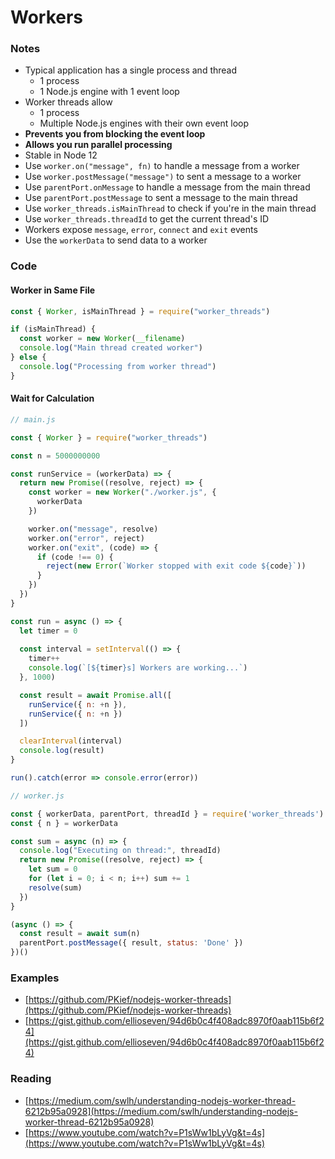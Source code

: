 # Workers

### Notes

* Typical application has a single process and thread
  * 1 process
  * 1 Node.js engine with 1 event loop
* Worker threads allow
  * 1 process
  * Multiple Node.js engines with their own event loop
* **Prevents you from blocking the event loop**
* **Allows you run parallel processing**
* Stable in Node 12
* Use `worker.on("message", fn)` to handle a message from a worker
* Use `worker.postMessage("message")` to sent a message to a worker
* Use `parentPort.onMessage` to handle a message from the main thread
* Use `parentPort.postMessage` to sent a message to the main thread
* Use `worker_threads.isMainThread` to check if you're in the main thread
* Use `worker_threads.threadId` to get the current thread's ID
* Workers expose `message`, `error`, `connect` and `exit` events
* Use the `workerData` to send data to a worker

### Code

#### Worker in Same File

```javascript
const { Worker, isMainThread } = require("worker_threads")

if (isMainThread) {
  const worker = new Worker(__filename)
  console.log("Main thread created worker")
} else {
  console.log("Processing from worker thread")
}
```

#### Wait for Calculation

```javascript
// main.js

const { Worker } = require("worker_threads")

const n = 5000000000

const runService = (workerData) => {
  return new Promise((resolve, reject) => {
    const worker = new Worker("./worker.js", {
      workerData
    })

    worker.on("message", resolve)
    worker.on("error", reject)
    worker.on("exit", (code) => {
      if (code !== 0) {
        reject(new Error(`Worker stopped with exit code ${code}`))
      }
    })
  })
}

const run = async () => {
  let timer = 0
  
  const interval = setInterval(() => {
    timer++
    console.log(`[${timer}s] Workers are working...`)
  }, 1000)

  const result = await Promise.all([
    runService({ n: +n }),
    runService({ n: +n })
  ])

  clearInterval(interval)
  console.log(result)
}

run().catch(error => console.error(error))

```

```javascript
// worker.js

const { workerData, parentPort, threadId } = require('worker_threads')
const { n } = workerData

const sum = async (n) => {
  console.log("Executing on thread:", threadId)
  return new Promise((resolve, reject) => {
    let sum = 0
    for (let i = 0; i < n; i++) sum += 1
    resolve(sum)
  })
}

(async () => {
  const result = await sum(n)
  parentPort.postMessage({ result, status: 'Done' })
})()

```

### Examples

* [https://github.com/PKief/nodejs-worker-threads](https://github.com/PKief/nodejs-worker-threads)
* [https://gist.github.com/ellioseven/94d6b0c4f408adc8970f0aab115b6f24](https://gist.github.com/ellioseven/94d6b0c4f408adc8970f0aab115b6f24)

### Reading

* [https://medium.com/swlh/understanding-nodejs-worker-thread-6212b95a0928](https://medium.com/swlh/understanding-nodejs-worker-thread-6212b95a0928)
* [https://www.youtube.com/watch?v=P1sWw1bLyVg&t=4s](https://www.youtube.com/watch?v=P1sWw1bLyVg&t=4s)

